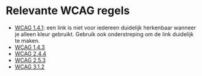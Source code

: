 <!-- @license CC0-1.0 -->

# Relevante WCAG regels

- [WCAG 1.4.1](https://www.w3.org/TR/WCAG21/#use-of-color): een link is niet voor iedereen duidelijk herkenbaar wanneer je alleen kleur gebruikt. Gebruik ook onderstreping om de link duidelijk te maken.
- [WCAG 1.4.3](https://www.w3.org/TR/WCAG21/#contrast-minimum)
- [WCAG 2.4.4](https://www.w3.org/TR/WCAG21/#link-purpose-in-context)
- [WCAG 2.5.3](https://www.w3.org/TR/WCAG21/#label-in-name)
- [WCAG 3.1.2](https://www.w3.org/TR/WCAG21/#language-of-parts)
